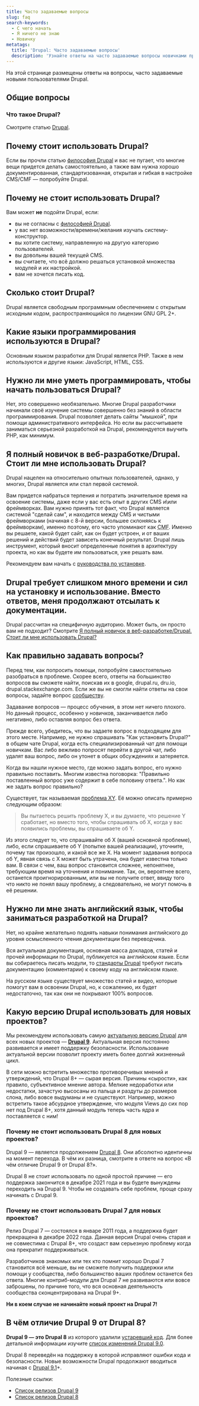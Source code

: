 ```yaml
---
title: Часто задаваемые вопросы
slug: faq
search-keywords:
  - С чего начать
  - Я ничего не знаю
  - Новичку
metatags:
  title: 'Drupal: Часто задаваемые вопросы'
  description: 'Узнайте ответы на часто задаваемые вопросы новичками при изучении Drupal.'
---
```


На этой странице размещены ответы на вопросы, часто задаваемые новыми пользователями Drupal.

## Общие вопросы

### Что такое Drupal?

Смотрите статью [Drupal](../drupal/index.md).

## Почему стоит использовать Drupal?

Если вы прочли статью [философия Drupal](../drupal/the-drupal-way/index.md) и вас не пугает, что многие вещи придется делать самостоятельно, а также вам нужна хорошо документированная, стандартизованная, открытая и гибкая в настройке CMS/CMF — попробуйте Drupal.

## Почему не стоит использовать Drupal?

Вам может **не** подойти Drupal, если:

 * вы не согласны c [философией Drupal](../drupal/the-drupal-way/index.md).
 * у вас нет возможности/времени/желания изучать систему-конструктор.
 * вы хотите систему, направленную на другую категорию пользователей.
 * вы довольны вашей текущей CMS.
 * вы считаете, что всё должно решаться установкой множества модулей и их настройкой.
 * вам не хочется писать код.

## Сколько стоит Drupal?

Drupal является свободным программным обеспечением с открытым исходным кодом, распространяющийся по лицензии GNU GPL 2+.

## Какие языки программирования используются в Drupal?

Основным языком разработки для Drupal является PHP. Также в нем используются и другие языки: JavaScript, HTML, CSS.

## Нужно ли мне уметь программировать, чтобы начать пользоваться Drupal?

Нет, это совершенно необязательно. Многие Drupal разработчики начинали своё изучение системы совершенно без знаний в области программирования. Drupal позволяет делать сайты "мышкой", при помощи административного интерфейса. Но если вы рассчитываете заниматься серьезной разработкой на Drupal, рекомендуется выучить PHP, как минимум.

## Я полный новичок в веб-разработке/Drupal. Стоит ли мне использовать Drupal?

Drupal нацелен на относительно опытных пользователей, однако, у многих, Drupal является или стал первой системой.

Вам придется набраться терпения и потратить значительное время на освоение системы, даже если у вас есть опыт в других CMS и\или фреймворках. Вам нужно принять тот факт, что Drupal является системой "сделай сам", и находится между CMS и чистыми фреймворками (начиная с 8-й версии, большее склоняясь к фреймворкам), именно поэтому, его часто упоминают как <abbr title="Content Management Framework">CMF</abbr>. Именно вы решаете, какой будет сайт, как он будет устроен, и от ваших решений и действий будет зависеть конечный результат. Drupal лишь инструмент, который вносит определенные понятия в архитектуру проекта, но как вы будете им пользоваться, уже решать вам.

Рекомендуем вам начать с [руководства по установке](../drupal/8/installation/index.md).

## Drupal требует слишком много времени и сил на установку и использование. Вместо ответов, меня продолжают отсылать к документации.

Drupal рассчитан на специфичную аудиторию. Может быть, он просто вам не подходит? Смотрите [Я полный новичок в веб-разработке/Drupal. Стоит ли мне использовать Drupal?](#ya-polnyy-novichek-v-veb-razrabotkedrupal-stoit-li-mne-ispolzovat-drupal)

## Как правильно задавать вопросы?

Перед тем, как попросить помощи, попробуйте самостоятельно разобраться в проблеме. Скорее всего, ответы на большинство вопросов вы сможете найти, поискав их в google, drupal.ru, dru.io, drupal.stackexchange.com. Если же вы не смогли найти ответы на свои вопросы, задайте вопрос [сообществу](../drupal/community/resources/index.md).

Задавание вопросов — процесс обучения, в этом нет ничего плохого. Но данный процесс, особенно у новичков, заканчивается либо негативно, либо оставляя вопрос без ответа.

Прежде всего, убедитесь, что вы задаете вопрос в подходящем для этого месте. Например, не нужно спрашивать "Как установить Drupal?" в общем чате Drupal, когда есть специализированный чат для помощи новичкам. Вас либо вежливо попросят перейти в другой чат, либо удалят ваш вопрос, либо он утонет в общих обсуждениях и затеряется.

Когда вы нашли нужное место, где можно задать вопрос, его нужно правильно поставить. Многим известна поговорка: "Правильно поставленный вопрос уже содержит в себе половину ответа.". Но как же задать вопрос правильно?

Существует, так называемая [проблема XY](https://en.wikipedia.org/wiki/XY_problem). Её можно описать примерно следующим образом:

> Вы пытаетесь решить проблему X, и вы думаете, что решение Y сработает, но вместо того, чтобы спрашивать об X, когда у вас появились проблемы, вы спрашиваете об Y.

Из этого следует то, что спрашивайте об X (вашей основной проблеме), либо, если спрашиваете об Y (попытке вашей реализации), уточните, почему так произошло, и какой все же X. На момент задавания вопроса об Y, явная связь с X может быть утрачена, она будет известна только вам. В связи с чем, ваш вопрос становится сложнее, непонятнее, требующим время на уточнения и понимание. Так, он, вероятнее всего, останется проигнорированным, или вы не получите ответ, ввиду того что никто не понял вашу проблему, а следовательно, не могут помочь в её решении.

## Нужно ли мне знать английский язык, чтобы заниматься разработкой на Drupal?

Нет, но крайне желательно поднять навыки понимания английского до уровня осмысленного чтения документации без переводчика.

Вся актуальная документация, основная масса докладов, статей и прочей информации по Drupal, публикуется на английском языке. Если вы собираетесь писать модули, то [стандарты Drupal](../drupal/standards/index.md) требуют писать документацию (комментарии) к своему коду на английском языке.

На русском языке существует множество статей и видео, которые помогут вам в освоении Drupal, но, к сожалению, их будет недостаточно, так как они не покрывают 100% вопросов.

## Какую версию Drupal использовать для новых проектов?

Мы рекомендуем использовать самую [актуальную версию Drupal](../drupal/releases/index.md) для всех новых проектов — [**Drupal 9**](../drupal/9/index.md). Актуальная версия постоянно развивается и имеет поддержку безопасности. Использование актуальной версии позволит проекту иметь более долгий жизненный цикл.

В сети можно встретить множество противоречивых мнений и утверждений, что Drupal 8+ — сырая версия. Причины «сырости», как правило, субъективное мнение автора. Мелкие недоработки или недостатки, зачастую высосаны из пальца и раздуты до размеров слона, либо вовсе выдуманы и не существуют. Например, можно встретить такое абсурдное утверждение, что модуля Views до сих пор нет под Drupal 8+, хотя данный модуль теперь часть ядра и поставляется с ним!

### Почему не стоит использовать Drupal 8 для новых проектов?

Drupal 9 — является продолжением [Drupal 8](../drupal/8/index.md). Они абсолютно идентичны на момент перехода. В чём их разница, смотрите в ответе на вопрос «В чём отличие Drupal 9 от Drupal 8?».

Drupal 8 не стоит использовать по одной простой причине — его поддержка закончится в декабре 2021 года и вы будете вынуждены переходить на Drupal 9. Чтобы не создавать себе проблем, проще сразу начинать с Drupal 9.

### Почему не стоит использовать Drupal 7 для новых проектов?

Релиз Drupal 7 — состоялся в январе 2011 года, а поддержка будет прекращена в декабре 2022 года. Данная версия Drupal очень старая и не совместима с Drupal 8+, что создаст вам серьезную проблему когда она прекратит поддерживаться.

Разработчиков знакомых или тех кто помнит хорошо Drupal 7 становится всё меньше, вы не сможете получить поддержки или помощи у сообщества, либо большинство ваших проблем останется без ответа. Многие контриб-модули для Drupal 7 не развиваются или вовсе заброшены, по причине того, что вся основная деятельность сообщества сконцентрирована на Drupal 9+.

**Ни в коем случае не начинайте новый проект на Drupal 7!**

## В чём отличие Drupal 9 от Drupal 8?

**Drupal 9 — это Drupal 8** из которого удалили [устаревший код](../deprecation/index.md). Для более детальной информации изучите [список изменений Drupal 9.0](../drupal/releases/9/9.0.x/9.0.0/index.md).

Drupal 8 переведён на поддержку в которой исправляют ошибки кода и безопасности. Новые возможности Drupal продолжают вводиться начиная с [Drupal 9.1](../drupal/releases/9/9.1.x/9.1.0/index.md)+.

Полезные ссылки:

* [Список релизов Drupal 9](../drupal/9/releases/index.md)
* [Список релизов Drupal 8](../drupal/8/releases/index.md)
